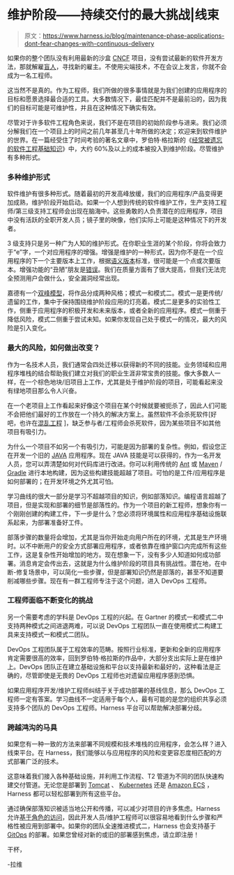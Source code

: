 # 维护阶段——持续交付的最大挑战|线束

> 原文：<https://www.harness.io/blog/maintenance-phase-applications-dont-fear-changes-with-continuous-delivery>

如果你的整个团队没有利用最新的沙盒 [CNCF](https://www.cncf.io/) 项目，没有尝试最新的软件开发方法，那就解雇[盲人](https://www.teamblind.com/)，寻找新的雇主。不使用尖端技术，不在会议上发言，你就不会成为一名工程师。

这当然不是真的。作为工程师，我们所做的很多事情就是为我们创建的应用程序的目标和愿景选择最合适的工具。大多数情况下，最佳匹配并不是最前沿的，因为我们的目标可能是可维护性，并且在这种情况下确实有效。

尽管对于许多软件工程角色来说，我们不是在项目的初始阶段参与进来。我们必须分解我们在一个项目上的时间之前几年甚至几十年所做的决定；欢迎来到软件维护的世界。在一篇经受住了时间考验的著名文章中，罗伯特·格拉斯的《[经常被遗忘的软件工程基础知识](https://pdfs.semanticscholar.org/7eee/629b22cd3db63296cac13a0c37cb0a7235f6.pdf)》中，大约 60%及以上的成本被投入到维护阶段。尽管维护有多种形式。

### 多种维护形式

软件维护有很多种形式。随着最初的开发高峰放缓，我们的应用程序/产品变得更加成熟，维护阶段开始启动。如果一个人想到传统的软件维护工作，生产支持工程师/第三级支持工程师会出现在脑海中。这些勇敢的人负责潜在的应用程序，项目中没有活跃的全职开发人员；镜子里的映像，他们实际上可能是这种情况下的开发者。

3 级支持只是另一种广为人知的维护形式。在你职业生涯的某个阶段，你将会致力于“e”字，一个对应用程序的增强。增强是维护的一种形式，因为你不是在一个应用程序的下一个主要版本上工作，根据[语义版本](https://semver.org/)标准，很可能是一个点或次要版本。增强功能的“丑陋”朋友是[错误](https://en.wikipedia.org/wiki/Software_bug)。我们在质量方面有了很大提高，但我们无法完全预测用户会做什么，安全漏洞经常出现。

嘉德有一个[双峰模型](https://www.gartner.com/en/information-technology/glossary/bimodal)，将作品分成两种风格；模式一和模式二。模式一是更传统/遗留的工作，集中于保持围绕维护阶段应用的灯亮着。模式二是更多的实验性工作，侧重于应用程序的积极开发和未来版本，或者全新的应用程序。模式一侧重于降低风险，模式二侧重于尝试未知。如果你发现自己处于模式一的情况，最大的风险是引入变化。

### 最大的风险，如何做出改变？

作为一名技术人员，我们通常会四处迁移以获得新的不同的技能。业务领域和应用程序堆栈的结合帮助我们建立对我们的职业生涯非常宝贵的技能。像大多数人一样，在一个棕色地块/旧项目上工作，尤其是处于维护阶段的项目，可能看起来没有绿地项目那么令人兴奋。

在一个老项目上工作看起来好像这个项目在某个时候就要被扼杀了，因此人们可能不会把他们最好的工作放在一个持久的解决方案上。虽然软件不会杀死软件[好吧，也许在[混乱工程](https://en.wikipedia.org/wiki/Chaos_engineering) ]，缺乏参与者/工程师会杀死软件，因为某些项目不如其他项目有吸引力。

为什么一个项目不如另一个有吸引力，可能是因为部署的复杂性。例如，假设您正在开发一个旧的 [JAVA](https://en.wikipedia.org/wiki/Java_Platform,_Enterprise_Edition) 应用程序。现在 JAVA 技能是可以获得的，作为一名开发人员，您可以弄清楚如何对代码库进行改进。你可以利用传统的 [Ant](https://en.wikipedia.org/wiki/Apache_Ant) 或 [Maven](https://en.wikipedia.org/wiki/Apache_Maven) / [Gradle](https://en.wikipedia.org/wiki/Gradle) 进行本地构建，因为这些构建技能超越了项目。可怕的是工件/应用程序是如何部署的；在开发环境之外尤其可怕。

学习曲线的很大一部分是学习不超越项目的知识，例如部落知识。编程语言超越了项目，但是实现和部署的细节是部落性的。作为一个项目的新工程师，想象你有一个刚刚创建的构建工件，下一步是什么？您必须将环境属性和应用程序基础设施联系起来，为部署准备好工件。

部落步骤的数量将会增加，尤其是当你开始走向用户所在的环境，尤其是生产环境时。以不中断用户的安全方式部署应用程序，或者依靠在维护窗口内完成所有这些工作，这是复杂性开始增加的地方。现在想象一下，没有多少人知道如何成功部署。消息肯定会传出去，这就是为什么维护阶段的项目具有挑战性。潜在地，在中断-修复场景中，可以简化一些步骤，但是部署知识仍然是部落的，甚至不知道要削减哪些步骤。现在有一群工程师专注于这个问题，进入 DevOps 工程师。

### 工程师面临不断变化的挑战

另一个需要考虑的学科是 DevOps 工程的兴起。在 Gartner 的模式一和模式二中支持两种模式之间进退两难，可以说 DevOps 工程团队一直在使用模式二构建工具来支持模式一和模式二团队。

DevOps 工程团队属于工程效率的范畴。按照行业标准，更新和全新的应用程序肯定需要很高的效率，回到罗伯特·格拉斯的作品中，大部分支出实际上是在维护上。DevOps 团队正在建立基础设施和平台以支持最新和最好的，这种看法是正确的，尽管即使是无畏的 DevOps 工程师也对遗留应用程序感到恐惧。

如果应用程序开发/维护工程师纠结于关于成功部署的基线信息，那么 DevOps 工程师一定有答案。学习曲线不一定适用于每个人，最有可能的是您的组织共享必须支持多个团队的 DevOps 工程师。Harness 平台可以帮助解决部署分歧。

### 跨越鸿沟的马具

如果您有一种一致的方法来部署不同规模和技术堆栈的应用程序，会怎么样？进入线束平台。在 Harness，我们能够以与应用程序的风险和变更容忍度相匹配的方式部署广泛的技术。

这意味着我们接入各种基础设施，并利用工作流程、T2 管道为不同的团队快速构建交付管道。无论您是部署到 [Tomcat](https://developer.harness.io/docs/first-gen/firstgen-platform/account/manage-appstacks/catalog/) 、 [Kubernetes](https://developer.harness.io/docs/first-gen/first-gen-quickstarts/kubernetes-quickstart/) 还是 [Amazon ECS](https://developer.harness.io/docs/first-gen/first-gen-quickstarts/aws-ecs-deployments) ，Harness 都可以轻松部署到所有这些平台。

通过确保部落知识被适当地公开和传播，可以减少对项目的许多焦虑。Harness 允许[基于角色的访问](https://developer.harness.io/docs/feature-flags/ff-onboarding/ff-security-compliance/manage-access-control/)，因此开发人员/维护工程师可以很容易地看到什么步骤和严格性被应用到部署中。如果你的团队全速推进模式二，Harness 也会支持基于 [GitOps](https://harness.io/blog/what-is-gitops/) 的部署。如果您曾经对新的或旧的部署感到焦虑，请立即注册！

干杯，

-拉维